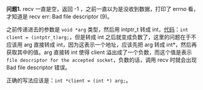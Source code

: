 **问题1.** recv 一直是空，返回 -1 ，之前一直以为是没收到数据，打印了 errno 看，才知道是 recv err: Bad file descriptor (9)。

之前传递进去的参数是 `void *arg` 类型，然后用 intptr_t 转成 int，[代码](https://github.com/EZLippi/Tinyhttpd/blob/master/httpd.c#L57)：`int client = (intptr_t)arg;`，但是转成 int 之后就变成负数了，这里的问题在于不应该用 arg 直接转成 int，因为这表示一个地址，应该先把 arg 转成 int*，然后再获取其中的值。arg 直接转 int 使得 client 溢出成了一个负数，而这个值是表示 `file descriptor for the accepted socket`，负数的话，调用 recv 时就会出现 Bad file descriptor 错误。

正确的写法应该是：`int *client = (int *) arg;`。